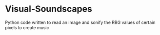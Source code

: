 # Visual-Soundscapes
Python code written to read an image and sonify the RBG values of certain pixels to create music 
